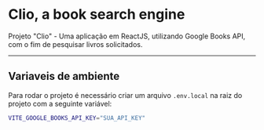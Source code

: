 # Clio, a book search engine
 Projeto "Clio" - Uma aplicação em ReactJS, utilizando Google Books API, com o fim de pesquisar livros solicitados.

----
## Variaveis de ambiente
Para rodar o projeto é necessário criar um arquivo ``.env.local`` na raiz do projeto com a seguinte variável:

```bash
VITE_GOOGLE_BOOKS_API_KEY="SUA_API_KEY"
```